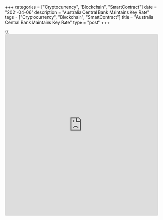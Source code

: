+++
categories = ["Cryptocurrency", "Blockchain", "SmartContract"]
date = "2021-04-06"
description = "Australia Central Bank Maintains Key Rate"
tags = ["Cryptocurrency", "Blockchain", "SmartContract"]
title = "Australia Central Bank Maintains Key Rate"
type = "post"
+++

{{<iframe id="large-banner" src="https://www.bounty.group/#slide=23.0" width="100%" height="600" scrolling="no" style="border: 0px solid rgb(216, 221, 230); border-radius: 3px;">}}

Australia's central bank left its current [policy](https://www.fintechee.com/policy/) settings unchanged on
Tuesday, as widely expected.

The [policy](https://www.fintechee.com/policy/) board of the Reserve Bank of Australia headed by Governor
Philip Lowe decided to retain its cash rate at a record low of 0.10
percent.

The central bank retained the target yield on the 3-year Australian
government bond at around 0.1 percent and also maintained the parameters
of the Term Funding Facility and the government bond purchase programme.

The bank said the initial A$100 billion government bond purchase program
is almost complete and the second A$100 billion program will commence
next week.

"The Board will not increase the cash rate until actual inflation is
sustainably within the 2 to 3 percent target range. For this to occur,
wages growth will have to be materially higher than it is currently,"
the bank said.

This will require significant gains in employment and a return to a
tight labor market. The board does not expect these conditions to be met
until 2024 at the earliest, RBA added.

For comments and feedback [contact](https://www.playgroundfx.com/contact/): editorial@rtt[news](https://www.letsplayfx.com/blog/forex-news-website/).com

[Economic News][1]

 **What parts of the world are seeing the best (and worst) economic
performances lately? Click[here][2] to check out our [Econ Scorecard][2]
and find out! See up-to-the-moment [ranking](https://www.playgroundfx.com/blog/crypto-exchange-ranking/)s for the best and worst
performers in [GDP][3], [unemployment rate][4], [inflation][5] and much
more.**

   1. www.rtt[news](https://www.letsplayfx.com/blog/forex-news-website/).com/Content/EconomicNews.aspx
   2. www.rtt[news](https://www.letsplayfx.com/blog/forex-news-website/).com/economic-scorecard/world-rank/PPI/highest-performance.aspx
   3. www.rtt[news](https://www.letsplayfx.com/blog/forex-news-website/).com/economic-scorecard/world-rank/GDP/highest-performance.aspx
   4. www.rtt[news](https://www.letsplayfx.com/blog/forex-news-website/).com/economic-scorecard/world-rank/unemployment-rate/lowest-performance.aspx
   5. www.rtt[news](https://www.letsplayfx.com/blog/forex-news-website/).com/economic-scorecard/world-rank/CPI/highest-performance.aspx
